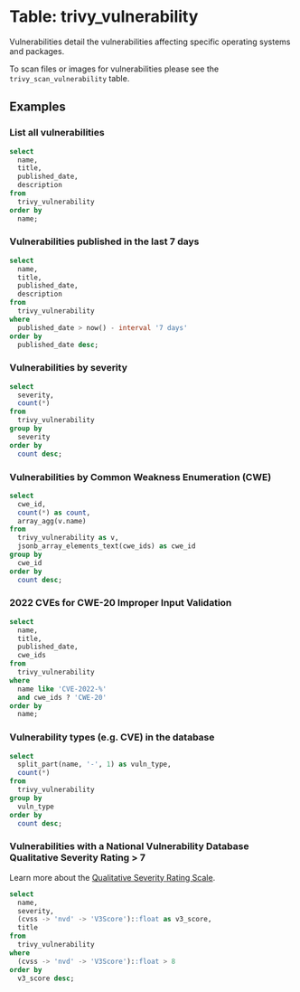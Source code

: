 # Table: trivy_vulnerability

Vulnerabilities detail the vulnerabilities affecting specific operating systems and packages.

To scan files or images for vulnerabilities please see the `trivy_scan_vulnerability` table.

## Examples

### List all vulnerabilities

```sql
select
  name,
  title,
  published_date,
  description
from
  trivy_vulnerability
order by
  name;
```

### Vulnerabilities published in the last 7 days

```sql
select
  name,
  title,
  published_date,
  description
from
  trivy_vulnerability
where
  published_date > now() - interval '7 days'
order by
  published_date desc;
```

### Vulnerabilities by severity

```sql
select
  severity,
  count(*)
from
  trivy_vulnerability
group by
  severity
order by
  count desc;
```

### Vulnerabilities by Common Weakness Enumeration (CWE)

```sql
select
  cwe_id,
  count(*) as count,
  array_agg(v.name)
from
  trivy_vulnerability as v,
  jsonb_array_elements_text(cwe_ids) as cwe_id
group by
  cwe_id
order by
  count desc;
```

### 2022 CVEs for CWE-20 Improper Input Validation

```sql
select
  name,
  title,
  published_date,
  cwe_ids
from
  trivy_vulnerability
where
  name like 'CVE-2022-%'
  and cwe_ids ? 'CWE-20'
order by
  name;
```

### Vulnerability types (e.g. CVE) in the database

```sql
select
  split_part(name, '-', 1) as vuln_type,
  count(*)
from
  trivy_vulnerability
group by
  vuln_type
order by
  count desc;
```

### Vulnerabilities with a National Vulnerability Database Qualitative Severity Rating > 7

Learn more about the [Qualitative Severity Rating Scale](https://www.first.org/cvss/v3.0/specification-document#Qualitative-Severity-Rating-Scale).

```sql
select
  name,
  severity,
  (cvss -> 'nvd' -> 'V3Score')::float as v3_score,
  title
from
  trivy_vulnerability
where
  (cvss -> 'nvd' -> 'V3Score')::float > 8
order by
  v3_score desc;
```
